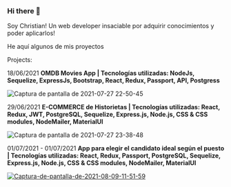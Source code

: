 ### Hi there 👋

Soy Christian! Un web developer insaciable por adquirir conocimientos y poder aplicarlos!

  He aquí algunos de mis proyectos
  
Projects:

18/06/2021   <b> OMDB Movies App | Tecnologías utilizadas:   NodeJs, Sequelize, ExpressJs, Bootstrap, React, Redux, Passport, API, Postgress </b>

![Captura de pantalla de 2021-07-27 22-50-45](https://user-images.githubusercontent.com/82605126/127251141-bd4db665-dfa2-4720-9173-387f933c8f23.png)

29/06/2021 <b> E-COMMERCE de Historietas  | Tecnologías utilizadas:  React, Redux, JWT, PostgreSQL, Sequelize, Express.js, Node.js, CSS & CSS modules, NodeMailer, MaterialUI
</b>

![Captura de pantalla de 2021-07-27 23-38-48](https://user-images.githubusercontent.com/82605126/127255051-8c1b19ba-56b9-4a94-aab0-64be0a1ab1ac.png)

01/07/2021 - 01/07/2021 <b> App para elegir el candidato ideal según el puesto  | Tecnologías utilizadas:  React, Redux, Passport, PostgreSQL, Sequelize, Express.js, Node.js, CSS & CSS modules, NodeMailer, MaterialUI
</b>

<a href="https://ibb.co/cbT3Bpc"><img src="https://i.ibb.co/cbT3Bpc/Captura-de-pantalla-de-2021-08-09-11-51-59.png" alt="Captura-de-pantalla-de-2021-08-09-11-51-59" border="0"></a>
